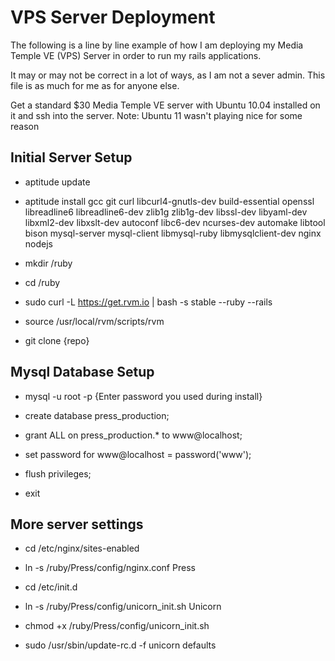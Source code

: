 VPS Server Deployment
=====================

The following is a line by line example of how I am deploying my Media Temple VE (VPS) Server in order to run my rails applications.

It may or may not be correct in a lot of ways, as I am not a sever admin.   This file is as much for me as for anyone else.

Get a standard $30 Media Temple VE server with Ubuntu 10.04 installed on it and ssh into the server.
Note: Ubuntu 11 wasn't playing nice for some reason

Initial Server Setup
--------------------

  * aptitude update
  * aptitude install gcc git curl libcurl4-gnutls-dev build-essential openssl libreadline6 libreadline6-dev zlib1g zlib1g-dev libssl-dev libyaml-dev libxml2-dev libxslt-dev autoconf libc6-dev ncurses-dev automake libtool bison mysql-server mysql-client libmysql-ruby libmysqlclient-dev nginx nodejs

  * mkdir /ruby
  * cd /ruby

  * sudo curl -L https://get.rvm.io | bash -s stable --ruby --rails

  * source /usr/local/rvm/scripts/rvm

  * git clone {repo}

Mysql Database Setup
--------------------

  * mysql -u root -p
  {Enter password you used during install}

  * create database press_production;
  * grant ALL on press_production.* to www@localhost;
  * set password for www@localhost = password('www');
  * flush privileges;
  * exit

More server settings
------------------
  * cd /etc/nginx/sites-enabled
  * ln -s /ruby/Press/config/nginx.conf Press

  * cd /etc/init.d
  * ln -s /ruby/Press/config/unicorn_init.sh Unicorn
  * chmod +x /ruby/Press/config/unicorn_init.sh

  * sudo /usr/sbin/update-rc.d -f unicorn defaults

